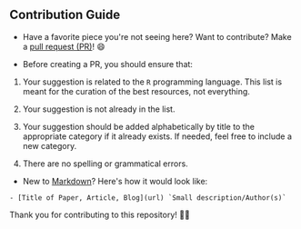 ## Contribution Guide

- Have a favorite piece you're not seeing here? Want to contribute? Make a [pull request (PR)](https://github.com/iamericfletcher/R-Learning-Resources/pulls)! 😄

- Before creating a PR, you should ensure that:

1. Your suggestion is related to the `R` programming language. This list is meant for the curation of the best resources, not everything.

2. Your suggestion is not already in the list.

3. Your suggestion should be added alphabetically by title to the appropriate category if it already exists. If needed, feel free to include a new category.

4. There are no spelling or grammatical errors.

- New to [Markdown](https://www.markdownguide.org/cheat-sheet/)? Here's how it would look like:

```
- [Title of Paper, Article, Blog](url) `Small description/Author(s)`

```
Thank you for contributing to this repository! 🙇‍♂️
